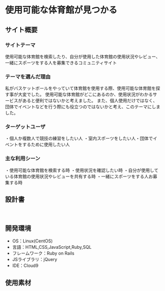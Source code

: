 # 使用可能な体育館が見つかる

## サイト概要
### サイトテーマ
使用可能な体育館を検索したり、自分が使用した体育館の使用状況やレビュー、一緒にスポーツをする人を募集できるコミュニティサイト

### テーマを選んだ理由
私がバスケットボールをやっていて体育館を使用する際、使用可能な体育館を探す事が大変でした。
使用可能な体育館がどこにあるのか、使用状況がわかるサービスがあると便利ではないかと考えました。
また、個人使用だけではなく、団体でイベントなどを行う際にも役立つのではないかと考え、このテーマにしました。

### ターゲットユーザ
・個人か複数人で競技の練習をしたい人
・室内スポーツをしたい人
​・団体でイベントをするために使用したい人

### 主な利用シーン
・使用可能な体育館を検索する時
・使用状況を確認したい時
・自分が使用している体育館の使用状況やレビューを共有する時
・一緒にスポーツをする人お募集する時

## 設計書

​
## 開発環境
- OS：Linux(CentOS)
- 言語：HTML,CSS,JavaScript,Ruby,SQL
- フレームワーク：Ruby on Rails
- JSライブラリ：jQuery
- IDE：Cloud9
​
## 使用素材